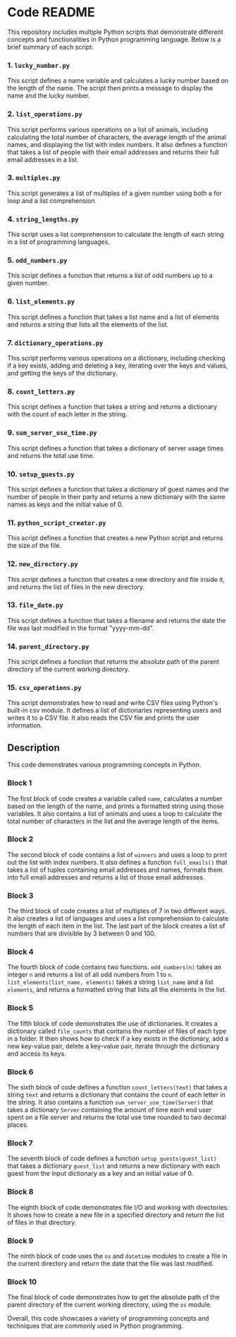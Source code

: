 # Code README

This repository includes multiple Python scripts that demonstrate different concepts and functionalities in Python programming language. Below is a brief summary of each script:

### 1. `lucky_number.py`
This script defines a name variable and calculates a lucky number based on the length of the name. The script then prints a message to display the name and the lucky number.

### 2. `list_operations.py`
This script performs various operations on a list of animals, including calculating the total number of characters, the average length of the animal names, and displaying the list with index numbers. It also defines a function that takes a list of people with their email addresses and returns their full email addresses in a list.

### 3. `multiples.py`
This script generates a list of multiples of a given number using both a for loop and a list comprehension.

### 4. `string_lengths.py`
This script uses a list comprehension to calculate the length of each string in a list of programming languages.

### 5. `odd_numbers.py`
This script defines a function that returns a list of odd numbers up to a given number.

### 6. `list_elements.py`
This script defines a function that takes a list name and a list of elements and returns a string that lists all the elements of the list.

### 7. `dictionary_operations.py`
This script performs various operations on a dictionary, including checking if a key exists, adding and deleting a key, iterating over the keys and values, and getting the keys of the dictionary.

### 8. `count_letters.py`
This script defines a function that takes a string and returns a dictionary with the count of each letter in the string.

### 9. `sum_server_use_time.py`
This script defines a function that takes a dictionary of server usage times and returns the total use time.

### 10. `setup_guests.py`
This script defines a function that takes a dictionary of guest names and the number of people in their party and returns a new dictionary with the same names as keys and the initial value of 0.

### 11. `python_script_creator.py`
This script defines a function that creates a new Python script and returns the size of the file.

### 12. `new_directory.py`
This script defines a function that creates a new directory and file inside it, and returns the list of files in the new directory.

### 13. `file_date.py`
This script defines a function that takes a filename and returns the date the file was last modified in the format "yyyy-mm-dd".

### 14. `parent_directory.py`
This script defines a function that returns the absolute path of the parent directory of the current working directory.

### 15. `csv_operations.py`
This script demonstrates how to read and write CSV files using Python's built-in csv module. It defines a list of dictionaries representing users and writes it to a CSV file. It also reads the CSV file and prints the user information.

## Description

This code demonstrates various programming concepts in Python.

### Block 1

The first block of code creates a variable called `name`, calculates a number based on the length of the name, and prints a formatted string using those variables. It also contains a list of animals and uses a loop to calculate the total number of characters in the list and the average length of the items.

### Block 2

The second block of code contains a list of `winners` and uses a loop to print out the list with index numbers. It also defines a function `full_emails()` that takes a list of tuples containing email addresses and names, formats them into full email addresses and returns a list of those email addresses.

### Block 3

The third block of code creates a list of multiples of 7 in two different ways. It also creates a list of languages and uses a list comprehension to calculate the length of each item in the list. The last part of the block creates a list of numbers that are divisible by 3 between 0 and 100.

### Block 4

The fourth block of code contains two functions. `odd_numbers(n)` takes an integer `n` and returns a list of all odd numbers from 1 to `n`. `list_elements(list_name, elements)` takes a string `list_name` and a list `elements`, and returns a formatted string that lists all the elements in the list.

### Block 5

The fifth block of code demonstrates the use of dictionaries. It creates a dictionary called `file_counts` that contains the number of files of each type in a folder. It then shows how to check if a key exists in the dictionary, add a new key-value pair, delete a key-value pair, iterate through the dictionary and access its keys.

### Block 6

The sixth block of code defines a function `count_letters(text)` that takes a string `text` and returns a dictionary that contains the count of each letter in the string. It also contains a function `sum_server_use_time(Server)` that takes a dictionary `Server` containing the amount of time each end user spent on a file server and returns the total use time rounded to two decimal places.

### Block 7

The seventh block of code defines a function `setup_guests(guest_list)` that takes a dictionary `guest_list` and returns a new dictionary with each guest from the input dictionary as a key and an initial value of 0.

### Block 8

The eighth block of code demonstrates file I/O and working with directories. It shows how to create a new file in a specified directory and return the list of files in that directory.

### Block 9

The ninth block of code uses the `os` and `datetime` modules to create a file in the current directory and return the date that the file was last modified.

### Block 10

The final block of code demonstrates how to get the absolute path of the parent directory of the current working directory, using the `os` module.

Overall, this code showcases a variety of programming concepts and techniques that are commonly used in Python programming.
